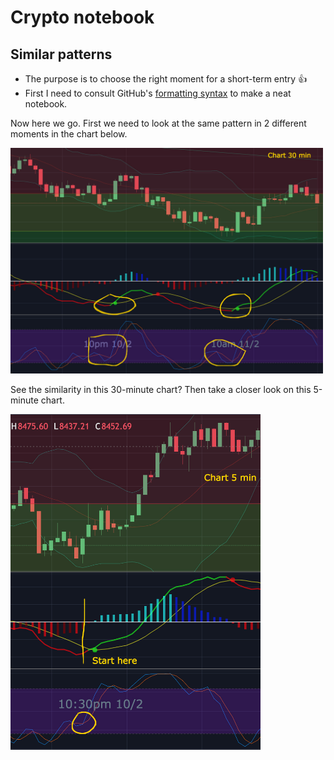 # Crypto notebook
## Similar patterns
+ The purpose is to choose the right moment for a short-term entry :+1:
+ First I need to consult GitHub's [formatting syntax](https://help.github.com/articles/basic-writing-and-formatting-syntax/) to make a neat notebook.

Now here we go. First we need to look at the same pattern in 2 different moments in the chart below.

<img src="/images/pattern1.jpg" width="500" />

See the similarity in this 30-minute chart? Then take a closer look on this 5-minute chart.

<img src="/images/pattern2.jpg" width="400" />
